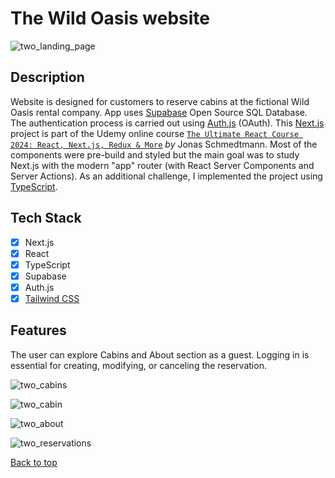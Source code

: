 # The Wild Oasis website
<a name="top"></a>
![two_landing_page](https://github.com/user-attachments/assets/becd38a9-3413-44e2-940d-26b688f8354a "Landing page")  

## Description
Website is designed for customers to reserve cabins at the fictional Wild Oasis rental company. App uses [Supabase](https://supabase.com/) Open Source SQL Database. The authentication process is carried out using [Auth.js](https://authjs.dev/) (OAuth). This [Next.js](https://nextjs.org) project is part of the Udemy online course
[`The Ultimate React Course 2024: React, Next.js, Redux & More`](https://www.udemy.com/course/the-ultimate-react-course/) _by_ Jonas Schmedtmann.
Most of the components were pre-build and styled but the main goal was to study Next.js with the modern "app" router (with React Server Components and Server Actions). As an additional challenge, I implemented the project using [TypeScript](https://www.typescriptlang.org/).

## Tech Stack
- [x] Next.js
- [x] React
- [x] TypeScript
- [x] Supabase
- [x] Auth.js
- [x] [Tailwind CSS](https://tailwindcss.com/)

## Features
The user can explore Cabins and About section as a guest. Logging in is essential for creating, modifying, or canceling the reservation.

![two_cabins](https://github.com/user-attachments/assets/5e525c7d-3ace-4362-9e1f-bf8f78e31b48 "Cabins page")  


![two_cabin](https://github.com/user-attachments/assets/acfc39a9-3109-40f4-a332-b19269162b74 "Cabin view")


![two_about](https://github.com/user-attachments/assets/8373383f-3703-4328-9edf-00daaac44ebe "About page")


![two_reservations](https://github.com/user-attachments/assets/a4d0e94d-6e83-4662-a0f0-ed49e37126ff "Reservations view")


[Back to top](#top)


